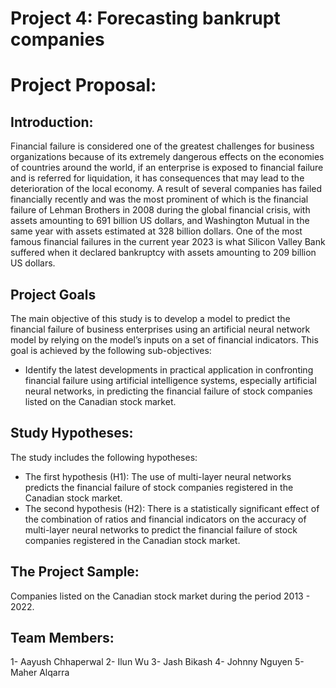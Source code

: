 # Project 4: Forecasting bankrupt companies


# Project Proposal:

## Introduction:
Financial failure is considered one of the greatest challenges for business organizations because of its extremely dangerous effects on the economies of countries around the world, if an enterprise is exposed to financial failure and is referred for liquidation, it has consequences that may lead to the deterioration of the local economy.  A result of several companies has failed financially recently and was the most prominent of which is the financial failure of Lehman Brothers in 2008 during the global financial crisis, with assets amounting to 691 billion US dollars, and Washington Mutual in the same year with assets estimated at 328 billion dollars. One of the most famous financial failures in the current year 2023 is what Silicon Valley Bank suffered when it declared bankruptcy with assets amounting to 209 billion US dollars.

## Project Goals
 The main objective of this study is to develop a model to predict the financial failure of business enterprises using an artificial neural network model by relying on the model’s inputs on a set of financial indicators. This goal is achieved by  the following sub-objectives:
- Identify the latest developments in practical application in confronting financial failure using artificial intelligence systems, especially artificial neural networks, in predicting the financial failure of stock companies listed on the Canadian stock market.

## Study Hypotheses:
The study includes the following hypotheses:
- The first hypothesis (H1): The use of multi-layer neural networks predicts the financial failure of stock companies registered in the Canadian stock market.
- The second hypothesis (H2): There is a statistically significant effect of the combination of ratios and financial indicators on the accuracy of multi-layer neural networks to predict the financial failure of stock companies registered in the Canadian stock market.

## The Project Sample:
Companies listed on the Canadian stock market during the period 2013  - 2022.

## Team Members:
1- Aayush Chhaperwal
2- Ilun Wu
3- Jash Bikash
4- Johnny Nguyen
5- Maher Alqarra
